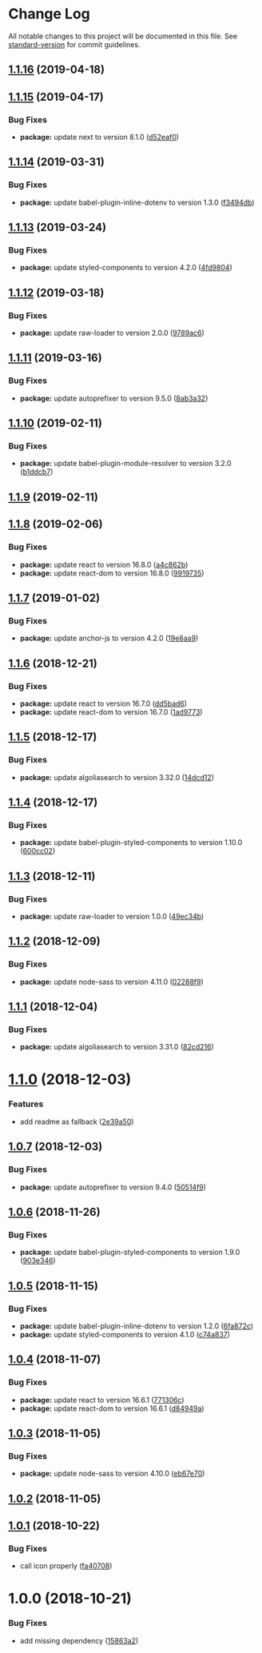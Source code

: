# Change Log

All notable changes to this project will be documented in this file. See [standard-version](https://github.com/conventional-changelog/standard-version) for commit guidelines.

## [1.1.16](https://github.com/Kikobeats/changes.now.sh/compare/v1.1.15...v1.1.16) (2019-04-18)



## [1.1.15](https://github.com/Kikobeats/changes.now.sh/compare/v1.1.14...v1.1.15) (2019-04-17)


### Bug Fixes

* **package:** update next to version 8.1.0 ([d52eaf0](https://github.com/Kikobeats/changes.now.sh/commit/d52eaf0))



<a name="1.1.14"></a>
## [1.1.14](https://github.com/Kikobeats/changes.now.sh/compare/v1.1.13...v1.1.14) (2019-03-31)


### Bug Fixes

* **package:** update babel-plugin-inline-dotenv to version 1.3.0 ([f3494db](https://github.com/Kikobeats/changes.now.sh/commit/f3494db))



<a name="1.1.13"></a>
## [1.1.13](https://github.com/Kikobeats/changes.now.sh/compare/v1.1.12...v1.1.13) (2019-03-24)


### Bug Fixes

* **package:** update styled-components to version 4.2.0 ([4fd9804](https://github.com/Kikobeats/changes.now.sh/commit/4fd9804))



<a name="1.1.12"></a>
## [1.1.12](https://github.com/Kikobeats/changes.now.sh/compare/v1.1.11...v1.1.12) (2019-03-18)


### Bug Fixes

* **package:** update raw-loader to version 2.0.0 ([9789ac6](https://github.com/Kikobeats/changes.now.sh/commit/9789ac6))



<a name="1.1.11"></a>
## [1.1.11](https://github.com/Kikobeats/changes.now.sh/compare/v1.1.10...v1.1.11) (2019-03-16)


### Bug Fixes

* **package:** update autoprefixer to version 9.5.0 ([8ab3a32](https://github.com/Kikobeats/changes.now.sh/commit/8ab3a32))



<a name="1.1.10"></a>
## [1.1.10](https://github.com/Kikobeats/changes.now.sh/compare/v1.1.9...v1.1.10) (2019-02-11)


### Bug Fixes

* **package:** update babel-plugin-module-resolver to version 3.2.0 ([b1ddcb7](https://github.com/Kikobeats/changes.now.sh/commit/b1ddcb7))



<a name="1.1.9"></a>
## [1.1.9](https://github.com/Kikobeats/changes.now.sh/compare/v1.1.8...v1.1.9) (2019-02-11)



<a name="1.1.8"></a>
## [1.1.8](https://github.com/Kikobeats/changes.now.sh/compare/v1.1.7...v1.1.8) (2019-02-06)


### Bug Fixes

* **package:** update react to version 16.8.0 ([a4c862b](https://github.com/Kikobeats/changes.now.sh/commit/a4c862b))
* **package:** update react-dom to version 16.8.0 ([9919735](https://github.com/Kikobeats/changes.now.sh/commit/9919735))



<a name="1.1.7"></a>
## [1.1.7](https://github.com/Kikobeats/changes.now.sh/compare/v1.1.6...v1.1.7) (2019-01-02)


### Bug Fixes

* **package:** update anchor-js to version 4.2.0 ([19e8aa9](https://github.com/Kikobeats/changes.now.sh/commit/19e8aa9))



<a name="1.1.6"></a>
## [1.1.6](https://github.com/Kikobeats/changes.now.sh/compare/v1.1.5...v1.1.6) (2018-12-21)


### Bug Fixes

* **package:** update react to version 16.7.0 ([dd5bad6](https://github.com/Kikobeats/changes.now.sh/commit/dd5bad6))
* **package:** update react-dom to version 16.7.0 ([1ad9773](https://github.com/Kikobeats/changes.now.sh/commit/1ad9773))



<a name="1.1.5"></a>
## [1.1.5](https://github.com/Kikobeats/changes.now.sh/compare/v1.1.4...v1.1.5) (2018-12-17)


### Bug Fixes

* **package:** update algoliasearch to version 3.32.0 ([14dcd12](https://github.com/Kikobeats/changes.now.sh/commit/14dcd12))



<a name="1.1.4"></a>
## [1.1.4](https://github.com/Kikobeats/changes.now.sh/compare/v1.1.3...v1.1.4) (2018-12-17)


### Bug Fixes

* **package:** update babel-plugin-styled-components to version 1.10.0 ([600cc02](https://github.com/Kikobeats/changes.now.sh/commit/600cc02))



<a name="1.1.3"></a>
## [1.1.3](https://github.com/Kikobeats/changes.now.sh/compare/v1.1.2...v1.1.3) (2018-12-11)


### Bug Fixes

* **package:** update raw-loader to version 1.0.0 ([49ec34b](https://github.com/Kikobeats/changes.now.sh/commit/49ec34b))



<a name="1.1.2"></a>
## [1.1.2](https://github.com/Kikobeats/changes.now.sh/compare/v1.1.1...v1.1.2) (2018-12-09)


### Bug Fixes

* **package:** update node-sass to version 4.11.0 ([02288f9](https://github.com/Kikobeats/changes.now.sh/commit/02288f9))



<a name="1.1.1"></a>
## [1.1.1](https://github.com/Kikobeats/changes.now.sh/compare/v1.1.0...v1.1.1) (2018-12-04)


### Bug Fixes

* **package:** update algoliasearch to version 3.31.0 ([82cd216](https://github.com/Kikobeats/changes.now.sh/commit/82cd216))



<a name="1.1.0"></a>
# [1.1.0](https://github.com/Kikobeats/changes.now.sh/compare/v1.0.7...v1.1.0) (2018-12-03)


### Features

* add readme as fallback ([2e39a50](https://github.com/Kikobeats/changes.now.sh/commit/2e39a50))



<a name="1.0.7"></a>
## [1.0.7](https://github.com/Kikobeats/changes.now.sh/compare/v1.0.6...v1.0.7) (2018-12-03)


### Bug Fixes

* **package:** update autoprefixer to version 9.4.0 ([50514f9](https://github.com/Kikobeats/changes.now.sh/commit/50514f9))



<a name="1.0.6"></a>
## [1.0.6](https://github.com/Kikobeats/changes.now.sh/compare/v1.0.5...v1.0.6) (2018-11-26)


### Bug Fixes

* **package:** update babel-plugin-styled-components to version 1.9.0 ([903e346](https://github.com/Kikobeats/changes.now.sh/commit/903e346))



<a name="1.0.5"></a>
## [1.0.5](https://github.com/Kikobeats/changes.now.sh/compare/v1.0.4...v1.0.5) (2018-11-15)


### Bug Fixes

* **package:** update babel-plugin-inline-dotenv to version 1.2.0 ([6fa872c](https://github.com/Kikobeats/changes.now.sh/commit/6fa872c))
* **package:** update styled-components to version 4.1.0 ([c74a837](https://github.com/Kikobeats/changes.now.sh/commit/c74a837))



<a name="1.0.4"></a>
## [1.0.4](https://github.com/Kikobeats/changes.now.sh/compare/v1.0.3...v1.0.4) (2018-11-07)


### Bug Fixes

* **package:** update react to version 16.6.1 ([771306c](https://github.com/Kikobeats/changes.now.sh/commit/771306c))
* **package:** update react-dom to version 16.6.1 ([d84949a](https://github.com/Kikobeats/changes.now.sh/commit/d84949a))



<a name="1.0.3"></a>
## [1.0.3](https://github.com/Kikobeats/changes.now.sh/compare/v1.0.1...v1.0.3) (2018-11-05)


### Bug Fixes

* **package:** update node-sass to version 4.10.0 ([eb67e70](https://github.com/Kikobeats/changes.now.sh/commit/eb67e70))



<a name="1.0.2"></a>
## [1.0.2](https://github.com/Kikobeats/changes.now.sh/compare/v1.0.1...v1.0.2) (2018-11-05)



<a name="1.0.1"></a>
## [1.0.1](https://github.com/Kikobeats/changes.now.sh/compare/v1.0.0...v1.0.1) (2018-10-22)


### Bug Fixes

* call icon properly ([fa40708](https://github.com/Kikobeats/changes.now.sh/commit/fa40708))



<a name="1.0.0"></a>
# 1.0.0 (2018-10-21)


### Bug Fixes

* add missing dependency ([15863a2](https://github.com/Kikobeats/changes.now.sh/commit/15863a2))
